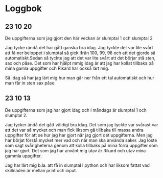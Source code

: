 Loggbok
==============

23 10 20
-------------

De uppgifterna som jag gjort den här veckan är slumptal 1 och slumptal 2

Jag tycke rändå det har gått ganska bra idag. Jag tyckte det var lite svårt att få ner beloppet i slumptal så gick ifrån 100, 99, 98 och att det gjorde så automatiskt.Sedan så tyckte jag att det var lite svårt att det börjar stå sten, sax och påse. Det som har hjälpt mmig idag är att jag har kollat tillbaks på mina gamla uppgifter och Rikard har också lärt mig.

Så idag så har jag lärt mig hur man går ner från ett tal automatiskt och hur man får in sten sax påse 

23 10 13
-------------

De uppgifterna som jag har gjort idag och i måndags är slumptal 1 och slumptal 2.

Jag tycker ändå det gått väldigt bra idag. Det som jag tyckte var svårast var att det var så mycket och man fick liksom gå tillbaka till massa andra uppgifter för att se hur jag har gjort när jag gjort det uppgifterna. Men jag har börjat förstå mycket mer vad och när man ska använda saker. Jag löste som sagt svårigheterna genom att kolla tillbaks på mina förra uppgifter som jag har gjort. Det som jag har använt mig utav är Rikard och utav mina gammla uppgifter. 

Jag har lärt mig b.la. att få in slumptal i python och har liksom fattat vad skillnaden är mellan print och input. 